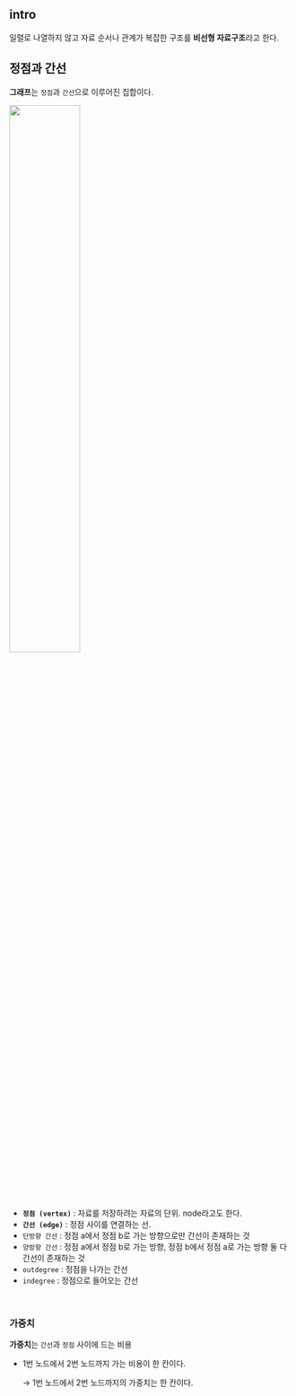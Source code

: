 ## intro
일렬로 나열하지 않고 자료 순서나 관계가 복잡한 구조를 **비선형 자료구조**라고 한다.

## 정점과 간선
**그래프**는 `정점`과 `간선`으로 이루어진 집합이다.


<img src = "https://github.com/codesooo/cs-study-jj/assets/88030238/54cd3248-01ac-470d-a7cf-87e792e353de" width="50%" height="50%">

- **`정점 (vertex)`** : 자료를 저장하려는 자료의 단위. node라고도 한다.
- **`간선 (edge)`** : 정점 사이를 연결하는 선.
- `단방향 간선` : 정점 a에서 정점 b로 가는 방향으로만 간선이 존재하는 것
- `양방향 간선` : 정점 a에서 정점 b로 가는 방향, 정점 b에서 정점 a로 가는 방향 둘 다 간선이 존재하는 것
- `outdegree` : 정점을 나가는 간선
- `indegree` : 정점으로 들어오는 간선 

<br>

### 가중치 
**가중치**는 `간선`과 `정점` 사이에 드는 비용 

- 1번 노드에서 2번 노드까지 가는 비용이 한 칸이다.
    
    → 1번 노드에서 2번 노드까지의 가중치는 한 칸이다.
